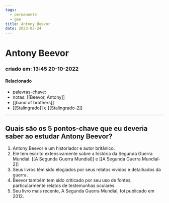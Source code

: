 ```yaml
---
tags:
  - permanente
  - geo
title: Antony Beevor
date: 2023-02-24
---
```


# Antony Beevor

### criado em: 13:45 20-10-2022

#### Relacionado

- palavras-chave: 
- notas: [[Beevor, Antony]]
- [[band of brothers]]
- [[Stalingrado]] e [[Stalingrado-2]]
---

## Quais são os 5 pontos-chave que eu deveria saber ao estudar Antony Beevor?

1. Antony Beevor é um historiador e autor britânico.
2. Ele tem escrito extensivamente sobre a história da Segunda Guerra Mundial. [[A Segunda Guerra Mundial]] e [[A Segunda Guerra Mundial-2]] 
3. Seus livros têm sido elogiados por seus relatos vívidos e detalhados da guerra.
4. Beevor também tem sido criticado por seu uso de fontes, particularmente relatos de testemunhas oculares.
5. Seu livro mais recente, A Segunda Guerra Mundial, foi publicado em 2012.
